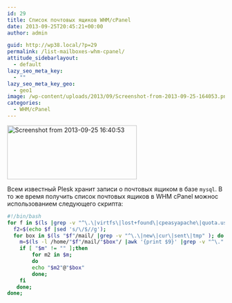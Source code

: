 ```yaml
---
id: 29
title: Список почтовых ящиков WHM/cPanel
date: 2013-09-25T20:45:21+00:00
author: admin

guid: http://wp38.local/?p=29
permalink: /list-mailboxes-whm-cpanel/
attitude_sidebarlayout:
  - default
lazy_seo_meta_key:
  - ""
lazy_seo_meta_key_geo:
  - geo1
image: /wp-content/uploads/2013/09/Screenshot-from-2013-09-25-164053.png
categories:
  - WHM/cPanel
---
```

[<img class="size-medium wp-image-30 aligncenter" alt="Screenshot from 2013-09-25 16:40:53" src="/wp-content/uploads/2013/09/Screenshot-from-2013-09-25-164053-300x125.png" width="300" height="125" srcset="/wp-content/uploads/2013/09/Screenshot-from-2013-09-25-164053-300x125.png 300w, /wp-content/uploads/2013/09/Screenshot-from-2013-09-25-164053-1024x430.png 1024w, /wp-content/uploads/2013/09/Screenshot-from-2013-09-25-164053.png 1100w" sizes="(max-width: 300px) 100vw, 300px" />](/wp-content/uploads/2013/09/Screenshot-from-2013-09-25-164053.png)

Всем известный Plesk хранит записи о почтовых ящиком в базе `mysql`. В то же время получить список почтовых ящиков в WHM cPanel можнос использованием следующего скрипта:

```bash
#!/bin/bash
for f in $(ls |grep -v "^\.\|virtfs\|lost+found\|cpeasyapache\|quota.user"); do
  f2=$(echo $f |sed 's/\/$//g');
  for box in $(ls "$f"/mail/ |grep -v "^\.\|new\|cur\|sent\|tmp" ); do
    m=$(ls -l /home/"$f"/mail/"$box"/ |awk '{print $9}' |grep -v "^\." |sed '/^$/d');
   	if [ "$m" != "" ];then
     	for m2 in $m;
     	do
       	echo "$m2"@"$box"
     	done;
   	fi
   done;
done;
```
